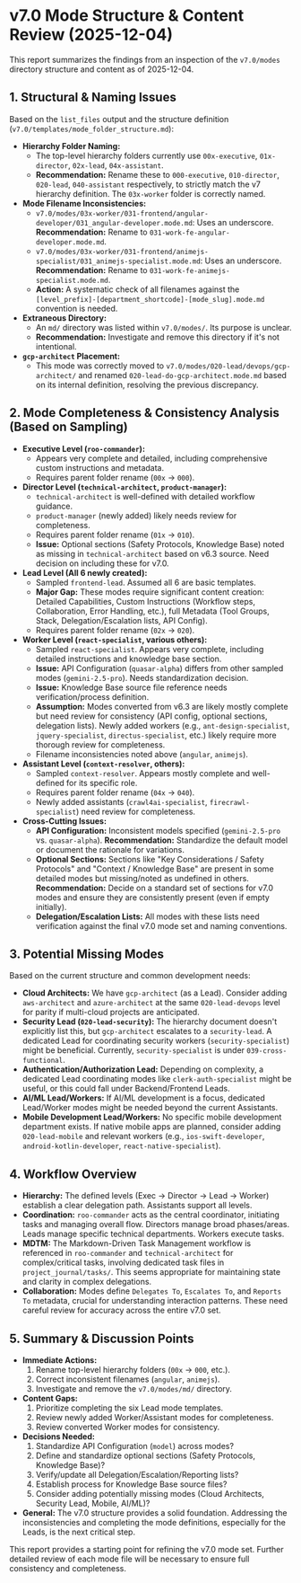 # v7.0 Mode Structure & Content Review (2025-12-04)

This report summarizes the findings from an inspection of the `v7.0/modes` directory structure and content as of 2025-12-04.

## 1. Structural & Naming Issues

Based on the `list_files` output and the structure definition (`v7.0/templates/mode_folder_structure.md`):

*   **Hierarchy Folder Naming:**
    *   The top-level hierarchy folders currently use `00x-executive`, `01x-director`, `02x-lead`, `04x-assistant`.
    *   **Recommendation:** Rename these to `000-executive`, `010-director`, `020-lead`, `040-assistant` respectively, to strictly match the v7 hierarchy definition. The `03x-worker` folder is correctly named.
*   **Mode Filename Inconsistencies:**
    *   `v7.0/modes/03x-worker/031-frontend/angular-developer/031_angular-developer.mode.md`: Uses an underscore. **Recommendation:** Rename to `031-work-fe-angular-developer.mode.md`.
    *   `v7.0/modes/03x-worker/031-frontend/animejs-specialist/031_animejs-specialist.mode.md`: Uses an underscore. **Recommendation:** Rename to `031-work-fe-animejs-specialist.mode.md`.
    *   **Action:** A systematic check of all filenames against the `[level_prefix]-[department_shortcode]-[mode_slug].mode.md` convention is needed.
*   **Extraneous Directory:**
    *   An `md/` directory was listed within `v7.0/modes/`. Its purpose is unclear.
    *   **Recommendation:** Investigate and remove this directory if it's not intentional.
*   **`gcp-architect` Placement:**
    *   This mode was correctly moved to `v7.0/modes/020-lead/devops/gcp-architect/` and renamed `020-lead-do-gcp-architect.mode.md` based on its internal definition, resolving the previous discrepancy.

## 2. Mode Completeness & Consistency Analysis (Based on Sampling)

*   **Executive Level (`roo-commander`):**
    *   Appears very complete and detailed, including comprehensive custom instructions and metadata.
    *   Requires parent folder rename (`00x` -> `000`).
*   **Director Level (`technical-architect`, `product-manager`):**
    *   `technical-architect` is well-defined with detailed workflow guidance.
    *   `product-manager` (newly added) likely needs review for completeness.
    *   Requires parent folder rename (`01x` -> `010`).
    *   **Issue:** Optional sections (Safety Protocols, Knowledge Base) noted as missing in `technical-architect` based on v6.3 source. Need decision on including these for v7.0.
*   **Lead Level (All 6 newly created):**
    *   Sampled `frontend-lead`. Assumed all 6 are basic templates.
    *   **Major Gap:** These modes require significant content creation: Detailed Capabilities, Custom Instructions (Workflow steps, Collaboration, Error Handling, etc.), full Metadata (Tool Groups, Stack, Delegation/Escalation lists, API Config).
    *   Requires parent folder rename (`02x` -> `020`).
*   **Worker Level (`react-specialist`, various others):**
    *   Sampled `react-specialist`. Appears very complete, including detailed instructions and knowledge base section.
    *   **Issue:** API Configuration (`quasar-alpha`) differs from other sampled modes (`gemini-2.5-pro`). Needs standardization decision.
    *   **Issue:** Knowledge Base source file reference needs verification/process definition.
    *   **Assumption:** Modes converted from v6.3 are likely mostly complete but need review for consistency (API config, optional sections, delegation lists). Newly added workers (e.g., `ant-design-specialist`, `jquery-specialist`, `directus-specialist`, etc.) likely require more thorough review for completeness.
    *   Filename inconsistencies noted above (`angular`, `animejs`).
*   **Assistant Level (`context-resolver`, others):**
    *   Sampled `context-resolver`. Appears mostly complete and well-defined for its specific role.
    *   Requires parent folder rename (`04x` -> `040`).
    *   Newly added assistants (`crawl4ai-specialist`, `firecrawl-specialist`) need review for completeness.
*   **Cross-Cutting Issues:**
    *   **API Configuration:** Inconsistent models specified (`gemini-2.5-pro` vs. `quasar-alpha`). **Recommendation:** Standardize the default model or document the rationale for variations.
    *   **Optional Sections:** Sections like "Key Considerations / Safety Protocols" and "Context / Knowledge Base" are present in some detailed modes but missing/noted as undefined in others. **Recommendation:** Decide on a standard set of sections for v7.0 modes and ensure they are consistently present (even if empty initially).
    *   **Delegation/Escalation Lists:** All modes with these lists need verification against the final v7.0 mode set and naming conventions.

## 3. Potential Missing Modes

Based on the current structure and common development needs:

*   **Cloud Architects:** We have `gcp-architect` (as a Lead). Consider adding `aws-architect` and `azure-architect` at the same `020-lead-devops` level for parity if multi-cloud projects are anticipated.
*   **Security Lead (`020-lead-security`):** The hierarchy document doesn't explicitly list this, but `gcp-architect` escalates to a `security-lead`. A dedicated Lead for coordinating security workers (`security-specialist`) might be beneficial. Currently, `security-specialist` is under `039-cross-functional`.
*   **Authentication/Authorization Lead:** Depending on complexity, a dedicated Lead coordinating modes like `clerk-auth-specialist` might be useful, or this could fall under Backend/Frontend Leads.
*   **AI/ML Lead/Workers:** If AI/ML development is a focus, dedicated Lead/Worker modes might be needed beyond the current Assistants.
*   **Mobile Development Lead/Workers:** No specific mobile development department exists. If native mobile apps are planned, consider adding `020-lead-mobile` and relevant workers (e.g., `ios-swift-developer`, `android-kotlin-developer`, `react-native-specialist`).

## 4. Workflow Overview

*   **Hierarchy:** The defined levels (Exec -> Director -> Lead -> Worker) establish a clear delegation path. Assistants support all levels.
*   **Coordination:** `roo-commander` acts as the central coordinator, initiating tasks and managing overall flow. Directors manage broad phases/areas. Leads manage specific technical departments. Workers execute tasks.
*   **MDTM:** The Markdown-Driven Task Management workflow is referenced in `roo-commander` and `technical-architect` for complex/critical tasks, involving dedicated task files in `project_journal/tasks/`. This seems appropriate for maintaining state and clarity in complex delegations.
*   **Collaboration:** Modes define `Delegates To`, `Escalates To`, and `Reports To` metadata, crucial for understanding interaction patterns. These need careful review for accuracy across the entire v7.0 set.

## 5. Summary & Discussion Points

*   **Immediate Actions:**
    1.  Rename top-level hierarchy folders (`00x` -> `000`, etc.).
    2.  Correct inconsistent filenames (`angular`, `animejs`).
    3.  Investigate and remove the `v7.0/modes/md/` directory.
*   **Content Gaps:**
    1.  Prioritize completing the six Lead mode templates.
    2.  Review newly added Worker/Assistant modes for completeness.
    3.  Review converted Worker modes for consistency.
*   **Decisions Needed:**
    1.  Standardize API Configuration (`model`) across modes?
    2.  Define and standardize optional sections (Safety Protocols, Knowledge Base)?
    3.  Verify/update all Delegation/Escalation/Reporting lists?
    4.  Establish process for Knowledge Base source files?
    5.  Consider adding potentially missing modes (Cloud Architects, Security Lead, Mobile, AI/ML)?
*   **General:** The v7.0 structure provides a solid foundation. Addressing the inconsistencies and completing the mode definitions, especially for the Leads, is the next critical step.

This report provides a starting point for refining the v7.0 mode set. Further detailed review of each mode file will be necessary to ensure full consistency and completeness.